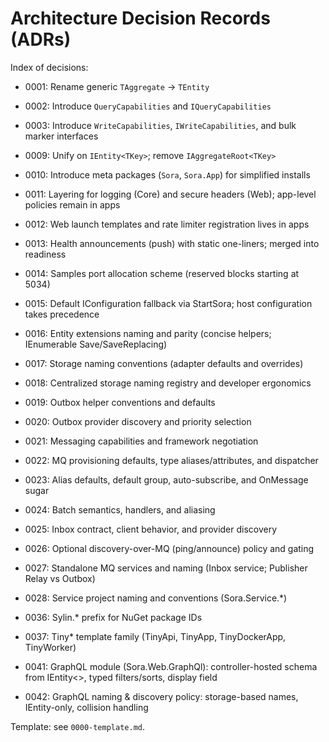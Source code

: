 # Architecture Decision Records (ADRs)

Index of decisions:

- 0001: Rename generic `TAggregate` → `TEntity`
- 0002: Introduce `QueryCapabilities` and `IQueryCapabilities`
- 0003: Introduce `WriteCapabilities`, `IWriteCapabilities`, and bulk marker interfaces
- 0009: Unify on `IEntity<TKey>`; remove `IAggregateRoot<TKey>`
- 0010: Introduce meta packages (`Sora`, `Sora.App`) for simplified installs
- 0011: Layering for logging (Core) and secure headers (Web); app-level policies remain in apps
- 0012: Web launch templates and rate limiter registration lives in apps
- 0013: Health announcements (push) with static one-liners; merged into readiness
- 0014: Samples port allocation scheme (reserved blocks starting at 5034)
- 0015: Default IConfiguration fallback via StartSora; host configuration takes precedence
- 0016: Entity extensions naming and parity (concise helpers; IEnumerable Save/SaveReplacing)
- 0017: Storage naming conventions (adapter defaults and overrides)
- 0018: Centralized storage naming registry and developer ergonomics
 - 0019: Outbox helper conventions and defaults
 - 0020: Outbox provider discovery and priority selection
 - 0021: Messaging capabilities and framework negotiation
 - 0022: MQ provisioning defaults, type aliases/attributes, and dispatcher
 - 0023: Alias defaults, default group, auto-subscribe, and OnMessage sugar
 - 0024: Batch semantics, handlers, and aliasing
 - 0025: Inbox contract, client behavior, and provider discovery
 - 0026: Optional discovery-over-MQ (ping/announce) policy and gating
 - 0027: Standalone MQ services and naming (Inbox service; Publisher Relay vs Outbox)
 - 0028: Service project naming and conventions (Sora.Service.*)
 - 0036: Sylin.* prefix for NuGet package IDs
 - 0037: Tiny* template family (TinyApi, TinyApp, TinyDockerApp, TinyWorker)

- 0041: GraphQL module (Sora.Web.GraphQl): controller-hosted schema from IEntity<>, typed filters/sorts, display field

- 0042: GraphQL naming & discovery policy: storage-based names, IEntity-only, collision handling

Template: see `0000-template.md`.
